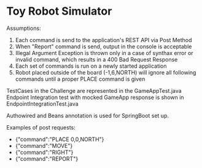 # Toy Robot Simulator 

Assumptions:
1. Each command is send to the application's REST API via Post Method
2. When "Report" command is send, output in the console is acceptable
3. Illegal Argument Exception is thrown only in a case of synthax error or invalid command, which results in a 400 Bad Request Response 
4. Each set of commands is run on a newly started application
5. Robot placed outside of the board (-1,6,NORTH) will ignore all following commands until a proper PLACE command is given

TestCases in the Challenge are represented in the GameAppTest.java
Endpoint Integration test with mocked GameApp response is shown in EndpointIntegrationTest.java

Authowired and Beans annotation is used for SpringBoot set up. 

Examples of post requests:
- {"command":"PLACE 0,0,NORTH"}
- {"command":"MOVE"}
- {"command":"RIGHT"}
- {"command":"REPORT"}
